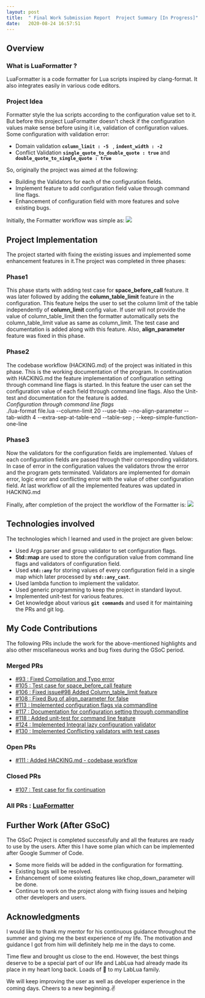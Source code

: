 ```yaml
---
layout: post
title:  " Final Work Submission Report  Project Summary [In Progress]"
date:   2020-08-24 16:57:51
---
```


## Overview

### What is LuaFormatter ?
LuaFormatter is a code formatter for Lua scripts inspired by clang-format. It also integrates easily in various code editors.  

### Project Idea
Formatter style the lua scripts according to the configuration value set to it. But before this project LuaFormatter doesn't check if the configuration values make sense before using it i.e, validation of configuration values. Some configuration with validation error:  
 * Domain validation **`column_limit : -5 `** , **`indent_width : -2`**
 * Conflict Validation **`single_quote_to_double_quote : true`** and **` double_quote_to_single_quote : true`**

So, originally the project was aimed at the following:
 * Building the Validators for each of the configuration fields.
 * Implement feature to add configuration field value through command line flags.
 * Enhancement of configuration field with more features and solve existing bugs.

Initially, the Formatter workflow was simple as:
<img src="{{ site.baseurl }}/assets/img/Before_project.png">

## Project Implementation
The project started with fixing the existing issues and implemented some enhancement features in it.The project was completed in three phases:  
### Phase1
This phase starts with adding test case for **space_before_call** feature. It was later followed by adding the **column_table_limit** feature in the configuration. This feature helps the user to set the column limit of the table independently of **column_limit** config value. If user will not provide the value of column_table_limit then the formatter automatically sets the column_table_limit value as same as column_limit. The test case and documentation is added along with this feature. Also, **align_parameter** feature was fixed in this phase.  

### Phase2
The codebase workflow (HACKING.md) of the project was initiated in this phase. This is the working documentation of the program. In continuation with HACKING.md the feature implementation of configuration setting through command line flags is started. In this feature the user can set the configuration value of each field through command line flags. Also the Unit-test and documentation for the feature is added.  
*Configuration through command line flags*  
    ./lua-format file.lua --column-limit 20 --use-tab --no-align-parameter --tab-width 4 --extra-sep-at-table-end --table-sep ; --keep-simple-function-one-line  

### Phase3
Now the validators for the configuration fields are implemented. Values of each configuration fields are passed through their corresponding validators. In case of error in the configuration values the validators throw the error and the program gets terminated. Validators are implemented for domain error, logic error and conflicting error with the value of other configuration field. At last workflow of all the implemented features was updated in HACKING.md  


Finally, after completion of the project the workflow of the Formatter is:
<img src="{{ site.baseurl }}/assets/img/After_project.png">

## Technologies involved
The technologies which I learned and used in the project are given below:
 * Used Args parser and group validator to set configuration flags.
 * **Std::map** are used to store the configuration value from command line flags and validators of configuration field.
 * Used **`std::any`** for storing values of every configuration field in a single map which later processed by **`std::any_cast`**.
 * Used lambda function to implement the validator.
 * Used generic programming to keep the project in standard layout.
 * Implemented unit-test for various features.
 * Get knowledge about various **`git commands`** and used it for maintaining the PRs and git log.

## My Code Contributions
The following PRs include the work for the above-mentioned highlights and also other miscellaneous works and bug fixes during the GSoC period.
### Merged PRs
 * [#93 : Fixed Compilation and Typo error ](https://github.com/Koihik/LuaFormatter/pull/93)
 * [#105 : Test case for space_before_call feature ](https://github.com/Koihik/LuaFormatter/pull/105)
 * [#106 : Fixed issue#98 Added Column_table_limit feature ](https://github.com/Koihik/LuaFormatter/pull/106)
 * [#108 : Fixed Bug of align_parameter for false ](https://github.com/Koihik/LuaFormatter/pull/108)
 * [#113 : Implemented configuration flags via commandline](https://github.com/Koihik/LuaFormatter/pull/113)
 * [#117 : Documentation for configuration setting through commandline](https://github.com/Koihik/LuaFormatter/pull/117)
 * [#118 : Added unit-test for command line feature](https://github.com/Koihik/LuaFormatter/pull/118)
 * [#124 : Implemented Integral lazy configuration validator](https://github.com/Koihik/LuaFormatter/pull/124)
 * [#130 : Implemented Conflicting validators with test cases](https://github.com/Koihik/LuaFormatter/pull/130)

### Open PRs
 * [#111 : Added HACKING.md - codebase workflow](https://github.com/Koihik/LuaFormatter/pull/111)

### Closed PRs
 * [#107 : Test case for fix continuation](https://github.com/Koihik/LuaFormatter/pull/107)
### All PRs : [LuaFormatter](https://github.com/Koihik/LuaFormatter/pulls?q=is%3Apr+author%3Akaranankit01)

## Further Work (After GSoC)
The GSoC Project is completed successfully and all the features are ready to use by the users. After this I have some plan which can be implemented after Google Summer of Code.
 * Some more fields will be added in the configuration for formatting.
 * Existing bugs will be resolved.
 * Enhancement of some existing features like chop_down_parameter will be done.
 * Continue to work on the project along with fixing issues and helping other developers and users.


## Acknowledgments
I would like to thank my mentor for his continuous guidance throughout the summer and giving me the best experience of my life. The motivation and guidance I got from him will definitely help me in the days to come.  

Time flew and brought us close to the end. However, the best things deserve to be a special part of our life and LabLua had already made its place in my heart long back. Loads of 💖 to my LabLua family.  

We will keep improving the user as well as developer experience in the coming days. Cheers to a new beginning.✌
